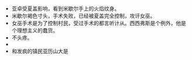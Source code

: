 - 亚卓受夏盖影响，看到米歇尔手上的火焰纹身。
- 米歇尔褐色寸头，手术失败，已经被夏盖完全控制，攻讦女巫。
- 女巫手术是为了控制村民，受过手术的都言听计从。西西弗斯是个例外，他是个理想主义的蠢货。
- 不头疼。
-
- 和发疯的镇民亚历山大是